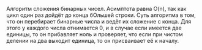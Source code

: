 Алгоритм сложения бинарных чисел. Асимптота равна O(n), так как цикл один раз дойдёт до конца бОльшей строки. Суть алгоритма в том, что он перебирает бинарные числа и ведёт их сложение с конца. Для этого у каждого числа отнимается 0, и в случае если имеется две единицы, то он прибавляет ноль и проверяет, что если при чистом делении на два выходит единица, то он присваивает её к началу.